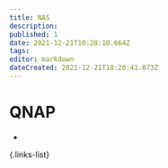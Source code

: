 ```yaml
---
title: NAS
description: 
published: 1
date: 2021-12-21T10:28:10.664Z
tags: 
editor: markdown
dateCreated: 2021-12-21T10:20:41.073Z
---
```


# QNAP
- 
{.links-list}